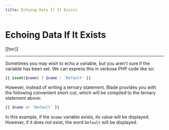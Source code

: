 ```yaml
---
title: Echoing Data If It Exists
---
```


# Echoing Data If It Exists

[[toc]]

---

Sometimes you may wish to echo a variable, but you aren't sure if the variable has been set. We can express this in verbose PHP code like so:

```php
{{ isset($name) ? $name : 'Default' }}
```

However, instead of writing a ternary statement, Blade provides you with the following convenient short-cut, which will be compiled to the ternary statement above:

```php
{{ $name or 'Default' }}
```

In this example, if the `$name` variable exists, its value will be displayed. However, if it does not exist, the word `Default` will be displayed.
